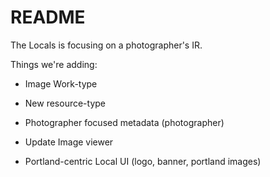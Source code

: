 # README

The Locals is focusing on a photographer's IR.  


Things we're adding:

* Image Work-type

* New resource-type 

* Photographer focused metadata (photographer)

* Update Image viewer

* Portland-centric Local UI (logo, banner, portland images)
